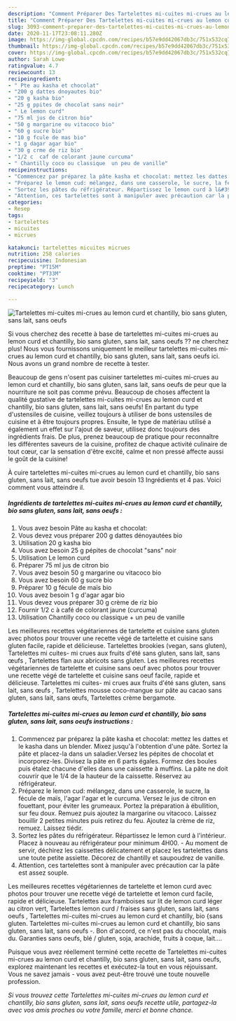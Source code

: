 ```yaml
---
description: "Comment Préparer Des Tartelettes mi-cuites mi-crues au lemon curd et chantilly, bio sans gluten, sans lait, sans oeufs"
title: "Comment Préparer Des Tartelettes mi-cuites mi-crues au lemon curd et chantilly, bio sans gluten, sans lait, sans oeufs"
slug: 3093-comment-preparer-des-tartelettes-mi-cuites-mi-crues-au-lemon-curd-et-chantilly-bio-sans-gluten-sans-lait-sans-oeufs
date: 2020-11-17T23:08:11.280Z
image: https://img-global.cpcdn.com/recipes/b57e9dd42067db3c/751x532cq70/tartelettes-mi-cuites-mi-crues-au-lemon-curd-et-chantilly-bio-sans-gluten-sans-lait-sans-oeufs-photo-principale-de-la-recette.jpg
thumbnail: https://img-global.cpcdn.com/recipes/b57e9dd42067db3c/751x532cq70/tartelettes-mi-cuites-mi-crues-au-lemon-curd-et-chantilly-bio-sans-gluten-sans-lait-sans-oeufs-photo-principale-de-la-recette.jpg
cover: https://img-global.cpcdn.com/recipes/b57e9dd42067db3c/751x532cq70/tartelettes-mi-cuites-mi-crues-au-lemon-curd-et-chantilly-bio-sans-gluten-sans-lait-sans-oeufs-photo-principale-de-la-recette.jpg
author: Sarah Lowe
ratingvalue: 4.7
reviewcount: 13
recipeingredient:
- " Pte au kasha et chocolat"
- "200 g dattes dnoyautes bio"
- "20 g kasha bio"
- "25 g ppites de chocolat sans noir"
- " Le lemon curd"
- "75 ml jus de citron bio"
- "50 g margarine ou vitacoco bio"
- "60 g sucre bio"
- "10 g fcule de mas bio"
- "1 g dagar agar bio"
- "30 g crme de riz bio"
- "1/2 c  caf de colorant jaune curcuma"
- " Chantilly coco ou classique  un peu de vanille"
recipeinstructions:
- "Commencez par préparez la pâte kasha et chocolat: mettez les dattes et le kasha dans un blender. Mixez jusqu&#39;à l&#39;obtention d&#39;une pâte. Sortez la pâte et placez-la dans un saladier.Versez les pépites de chocolat et incorporez-les. Divisez la pâte en 6 parts égales. Formez des boules puis étalez chacune d&#39;elles dans une caissette à muffins. La pâte ne doit couvrir que le 1/4 de la hauteur de la caissette. Réservez au réfrigérateur."
- "Préparez le lemon cud: mélangez, dans une casserole, le sucre, la fécule de maïs, l&#39;agar l&#39;agar et le curcuma. Versez le jus de citron en fouettant, pour éviter les grumeaux. Portez la préparation à ébullition, sur feu doux. Remuez puis ajoutez la margarine ou vitacoco. Laissez bouillir 2 petites minutes puis retirez du feu. Ajoutez la crème de riz, remuez. Laissez tiédir."
- "Sortez les pâtes du réfrigérateur. Répartissez le lemon curd à l&#39;intérieur. Placez à nouveau au réfrigérateur pour minimum 4H00. Au moment de servir, déchirez les caissettes délicatement et placez les tartelettes dans une toute petite assiette. Décorez de chantilly et saupoudrez de vanille."
- "Attention, ces tartelettes sont à manipuler avec précaution car la pâte est assez souple."
categories:
- Resep
tags:
- tartelettes
- micuites
- micrues

katakunci: tartelettes micuites micrues 
nutrition: 258 calories
recipecuisine: Indonesian
preptime: "PT15M"
cooktime: "PT33M"
recipeyield: "3"
recipecategory: Lunch

---
```



![Tartelettes mi-cuites mi-crues au lemon curd et chantilly, bio sans gluten, sans lait, sans oeufs](https://img-global.cpcdn.com/recipes/b57e9dd42067db3c/751x532cq70/tartelettes-mi-cuites-mi-crues-au-lemon-curd-et-chantilly-bio-sans-gluten-sans-lait-sans-oeufs-photo-principale-de-la-recette.jpg)

Si vous cherchez des recette à base de tartelettes mi-cuites mi-crues au lemon curd et chantilly, bio sans gluten, sans lait, sans oeufs ?? ne cherchez plus! Nous vous fournissons uniquement le meilleur tartelettes mi-cuites mi-crues au lemon curd et chantilly, bio sans gluten, sans lait, sans oeufs ici. Nous avons un grand nombre de recette à tester.

Beaucoup de gens n'osent pas cuisiner tartelettes mi-cuites mi-crues au lemon curd et chantilly, bio sans gluten, sans lait, sans oeufs de peur que la nourriture ne soit pas comme prévu. Beaucoup de choses affectent la qualité gustative de tartelettes mi-cuites mi-crues au lemon curd et chantilly, bio sans gluten, sans lait, sans oeufs! En partant du type d'ustensiles de cuisine, veillez toujours à utiliser de bons ustensiles de cuisine et à être toujours propres. Ensuite, le type de matériau utilisé a également un effet sur l'ajout de saveur, utilisez donc toujours des ingrédients frais. De plus, prenez beaucoup de pratique pour reconnaître les différentes saveurs de la cuisine, profitez de chaque activité culinaire de tout cœur, car la sensation d'être excité, calme et non pressé affecte aussi le goût de la cuisine!

<!--inarticleads1-->

À cuire tartelettes mi-cuites mi-crues au lemon curd et chantilly, bio sans gluten, sans lait, sans oeufs tue avoir besoin 13 Ingrédients et 4 pas. Voici comment vous atteindre il.

##### Ingrédients de tartelettes mi-cuites mi-crues au lemon curd et chantilly, bio sans gluten, sans lait, sans oeufs :

1. Vous avez besoin  Pâte au kasha et chocolat:
1. Vous devez vous préparer 200 g dattes dénoyautées bio
1. Utilisation 20 g kasha bio
1. Vous avez besoin 25 g pépites de chocolat &#34;sans&#34; noir
1. Utilisation  Le lemon curd
1. Préparer 75 ml jus de citron bio
1. Vous avez besoin 50 g margarine ou vitacoco bio
1. Vous avez besoin 60 g sucre bio
1. Préparer 10 g fécule de maïs bio
1. Vous avez besoin 1 g d&#39;agar agar bio
1. Vous devez vous préparer 30 g crème de riz bio
1. Fournir 1/2 c à café de colorant jaune (curcuma)
1. Utilisation  Chantilly coco ou classique + un peu de vanille


Les meilleures recettes végétariennes de tartelette et cuisine sans gluten avec photos pour trouver une recette végé de tartelette et cuisine sans gluten facile, rapide et délicieuse. Tartelettes brookies (vegan, sans gluten), Tartelettes mi cuites- mi crues aux fruits d&#39;été  sans gluten, sans lait, sans œufs , Tartelettes flan aux abricots sans gluten. Les meilleures recettes végétariennes de tartelette et cuisine sans oeuf avec photos pour trouver une recette végé de tartelette et cuisine sans oeuf facile, rapide et délicieuse. Tartelettes mi cuites- mi crues aux fruits d&#39;été  sans gluten, sans lait, sans œufs , Tartelettes mousse coco-mangue sur pâte au cacao  sans gluten, sans lait, sans œufs, Tartelettes crème bergamote. 

<!--inarticleads2-->

##### Tartelettes mi-cuites mi-crues au lemon curd et chantilly, bio sans gluten, sans lait, sans oeufs instructions :

1. Commencez par préparez la pâte kasha et chocolat: mettez les dattes et le kasha dans un blender. Mixez jusqu&#39;à l&#39;obtention d&#39;une pâte. Sortez la pâte et placez-la dans un saladier.Versez les pépites de chocolat et incorporez-les. Divisez la pâte en 6 parts égales. Formez des boules puis étalez chacune d&#39;elles dans une caissette à muffins. La pâte ne doit couvrir que le 1/4 de la hauteur de la caissette. Réservez au réfrigérateur.
1. Préparez le lemon cud: mélangez, dans une casserole, le sucre, la fécule de maïs, l&#39;agar l&#39;agar et le curcuma. Versez le jus de citron en fouettant, pour éviter les grumeaux. Portez la préparation à ébullition, sur feu doux. Remuez puis ajoutez la margarine ou vitacoco. Laissez bouillir 2 petites minutes puis retirez du feu. Ajoutez la crème de riz, remuez. Laissez tiédir.
1. Sortez les pâtes du réfrigérateur. Répartissez le lemon curd à l&#39;intérieur. Placez à nouveau au réfrigérateur pour minimum 4H00. - Au moment de servir, déchirez les caissettes délicatement et placez les tartelettes dans une toute petite assiette. Décorez de chantilly et saupoudrez de vanille.
1. Attention, ces tartelettes sont à manipuler avec précaution car la pâte est assez souple.


Les meilleures recettes végétariennes de tartelette et lemon curd avec photos pour trouver une recette végé de tartelette et lemon curd facile, rapide et délicieuse. Tartelettes aux framboises sur lit de lemon curd léger au citron vert, Tartelettes lemon curd / fraises  sans gluten, sans lait, sans oeufs , Tartelettes mi-cuites mi-crues au lemon curd et chantilly, bio {sans gluten. Tartelettes mi-cuites mi-crues au lemon curd et chantilly, bio sans gluten, sans lait, sans oeufs -. Bon d&#39;accord, ce n&#39;est pas du chocolat, mais du. Garanties sans oeufs, blé / gluten, soja, arachide, fruits à coque, lait…. 

<!--inarticleads1-->

<p>
Puisque vous avez réellement terminé cette recette de Tartelettes mi-cuites mi-crues au lemon curd et chantilly, bio sans gluten, sans lait, sans oeufs, explorez maintenant les recettes et exécutez-la tout en vous réjouissant. Vous ne savez jamais - vous avez peut-être trouvé une toute nouvelle profession.
</p>

<p>
<i>Si vous trouvez cette Tartelettes mi-cuites mi-crues au lemon curd et chantilly, bio sans gluten, sans lait, sans oeufs recette utile, partagez-la avec vos amis proches ou votre famille, merci et bonne chance.</i>
</p>
